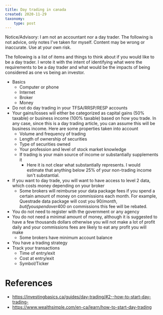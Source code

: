 ```yaml
---
title: Day trading in canada
created: 2020-11-29
taxonomy:
    type: post
---
```


Notice/Advisory: I am not an accountant nor a day trader. The following is not advice, only notes I've taken for myself. Content may be wrong or inaccurate. Use at your own risk.

The following is a list of items and things to think about if you would like to be a day trader. I wrote it with the intent of identifying what were the requirements to be a day trader and what would be the impacts of being considered as one vs being an investor.

* Basics
	* Computer or phone
	* Internet
	* Broker
	* Money
* Do not do day trading in your TFSA/RRSP/RESP accounts
* Your gains/losses will either be categorized as capital gains (50% taxable) or business income (100% taxable) based on how you trade. In any case, since this is a day trading article, you can assume this will be business income. Here are some properties taken into account
	* Volume and frequency of trading
	* Length of ownership of securities
	* Type of securities owned
	* Your profession and level of stock market knowledge
	* If trading is your main source of income or substantially supplements it
		* Here it is not clear what substantially represents. I would estimate that anything below 25% of your non-trading income isn't substantial.
* If you want to day trade, you will want to have access to level 2 data, which costs money depending on your broker
	* Some brokers will reimburse your data package fees if you spend a certain amount of money on commissions each month. For example, Questrade data package will cost you 90$/month, but if you spend over 400$ on commissions this fee will be rebated.
* You do not need to register with the government or any agency
* You do not need a minimal amount of money, although it is suggested to have a few thousands dollars otherwise you will not make a lot of profit daily and your commissions fees are likely to eat any profit you will make
	* Some brokers have minimum account balance
* You have a trading strategy
* Track your transactions
	* Time of entry/exit
	* Cost at entry/exit
	* Symbol/Ticker

# References
* https://investingbasics.ca/guides/day-trading/#2--how-to-start-day-trading-
* https://www.wealthsimple.com/en-ca/learn/how-to-start-day-trading
